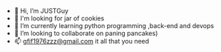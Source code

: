 - 👋 Hi, I’m JUSTGuy
- 👀 I'm looking for jar of cookies
- 🌱 I’m currently learning python programming ,back-end and devops
- 💞️ I’m looking to collaborate on paning pancakes)
- 📫 gfif1976zzz@gmail.com it all that you need

<!---
JustGuy23/JustGuy23 is a ✨ special ✨ repository because its `README.md` (this file) appears on your GitHub profile.
You can click the Preview link to take a look at your changes.
--->
